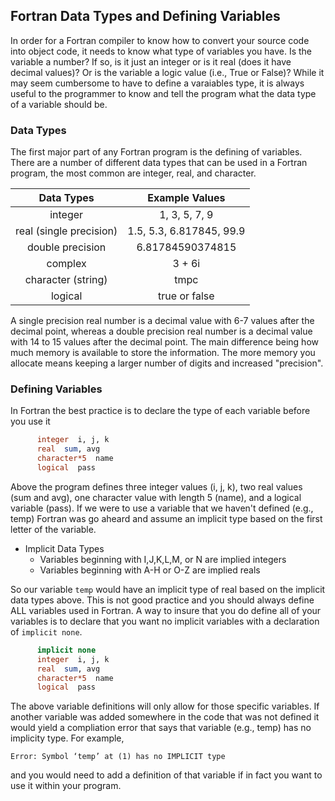 ## Fortran Data Types and Defining Variables

In order for a Fortran compiler to know how to convert your source code into object code, it needs to know what type of variables you have. Is the variable a number? If so, is it just an integer or is it real (does it have decimal values)? Or is the variable a logic value (i.e., True or False)? While it may seem cumbersome to have to define a varaiables type, it is always useful to the programmer to know and tell the program what the data type of a variable should be.

### Data Types

The first major part of any Fortran program is the defining of variables. There are a number of different data types that can be used in a Fortran program, the most common are integer, real, and character.

| Data Types | Example Values |
| :---: | :---: |
| integer | 1, 3, 5, 7, 9 |
| real (single precision) | 1.5, 5.3, 6.817845, 99.9 |
| double precision | 6.81784590374815 |
| complex | 3 + 6i |
| character (string) | tmpc |
| logical | true or false |

A single precision real number is a decimal value with 6-7 values after the decimal point, whereas a double precision real number is a decimal value with 14 to 15 values after the decimal point. The main difference being how much memory is available to store the information. The more memory you allocate means keeping a larger number of digits and increased "precision".

### Defining Variables

In Fortran the best practice is to declare the type of each variable before you use it
```fortran
      integer  i, j, k
      real  sum, avg
      character*5  name
      logical  pass
```
Above the program defines three integer values (i, j, k), two real values (sum and avg), one character value with length 5 (name), and a logical variable (pass). If we were to use a variable that we haven't defined (e.g., temp) Fortran was go aheard and assume an implicit type based on the first letter of the variable.

* Implicit Data Types
  * Variables beginning with I,J,K,L,M, or N are implied integers
  * Variables beginning with A-H or O-Z are implied reals

So our variable `temp` would have an implicit type of real based on the implicit data types above. This is not good practice and you should always define ALL variables used in Fortran. A way to insure that you do define all of your variables is to declare that you want no implicit variables with a declaration of `implicit none`.
```fortran
      implicit none
      integer  i, j, k
      real  sum, avg
      character*5  name
      logical  pass
```
The above variable definitions will only allow for those specific variables. If another variable was added somewhere in the code that was not defined it would yield a compliation error that says that variable (e.g., temp) has no implicity type. For example,
```
Error: Symbol ‘temp’ at (1) has no IMPLICIT type
```
and you would need to add a definition of that variable if in fact you want to use it within your program.
